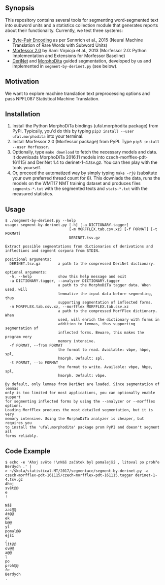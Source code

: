 ## Synopsis

This repository contains several tools for segmenting word-segmented text into subword units and a statistics collection module that generates reports about their functionality. Currently, we test three systems:
- [Byte-Pair Encoding](https://github.com/rsennrich/subword-nmt) as per Sennrich et al., 2015 (Neural Machine Translation of Rare Words with Subword Units)
- [Morfessor 2.0](http://morpho.aalto.fi/projects/morpho/morfessor2.html) by Sami Virpioja et al., 2013 (Morfessor 2.0: Python Implementation and Extensions for Morfessor Baseline)
- [DeriNet](https://ufal.mff.cuni.cz/derinet) and [MorphoDita](https://ufal.mff.cuni.cz/morphodita) guided segmentation, developed by us and implemented in `segment-by-derinet.py` (see below).

## Motivation

We want to explore machine translation text preprocessing options and pass NPFL087 Statistical Machine Translation.

## Installation

1. Install the Python MorphoDiTa bindings (ufal.morphodita package) from PyPI. Typically, you'd do this by typing `pip3 install --user ufal.morphodita` into your terminal.
2. Install Morfessor 2.0 (Morfessor package) from PyPI. Type `pip3 install --user Morfessor`.
3. Optionally, type `make download` to fetch the necessary models and data. It downloads MorphoDiTa 2016.11 models into czech-morfflex-pdt-161115/ and DeriNet 1.4 to derinet-1-4.tsv.gz. You can then play with the tools yourself.
4. Or, proceed the automatized way by simply typing `make -rj8` (subsitute your own preferred thread count for 8). This downlads the data, runs the models on the WMT17 NMT training dataset and produces files `segments-*.txt` with the segmented texts and `stats-*.txt` with the measured statistics.

## Usage

```shell-session
$ ./segment-by-derinet.py --help
usage: segment-by-derinet.py [-h] [-a DICTIONARY.tagger]
                             [-m MORFFLEX.tab.csv.xz] [-f FORMAT] [-t FORMAT]
                             DERINET.tsv.gz

Extract possible segmentations from dictionaries of derivations and
inflections and segment corpora from STDIN.

positional arguments:
  DERINET.tsv.gz        a path to the compressed DeriNet dictionary.

optional arguments:
  -h, --help            show this help message and exit
  -a DICTIONARY.tagger, --analyzer DICTIONARY.tagger
                        a path to the MorphoDiTa tagger data. When used, will
                        lemmatize the input data before segmenting, thus
                        supporting segmentation of inflected forms.
  -m MORFFLEX.tab.csv.xz, --morfflex MORFFLEX.tab.csv.xz
                        a path to the compressed MorfFlex dictionary. When
                        used, will enrich the dictionary with forms in
                        addition to lemmas, thus supporting segmentation of
                        inflected forms. Beware, this makes the program very
                        memory intensive.
  -f FORMAT, --from FORMAT
                        the format to read. Available: vbpe, hbpe, spl,
                        hmorph. Default: spl.
  -t FORMAT, --to FORMAT
                        the format to write. Available: vbpe, hbpe, spl,
                        hmorph. Default: vbpe.

By default, only lemmas from DeriNet are loaded. Since segmentation of lemmas
only is too limited for most applications, you can optionally enable support
for segmenting inflected forms by using the --analyzer or --morfflex options.
Loading MorfFlex produces the most detailed segmentation, but it is very
memory intensive. Using the MorphoDiTa analyzer is cheaper, but requires you
to install the 'ufal.morphodita' package prom PyPI and doesn't segment all
forms reliably.
```


## Code Example

```shell-session
$ echo -e 'Ahoj světe !\nNáš začátek byl pomalejší , litoval po prohře Berdych .' |
> ~/škola/statistical-MT/2017/segmentace/segment-by-derinet.py -a czech-morfflex-pdt-161115/czech-morfflex-pdt-161115.tagger derinet-1-4.tsv.gz
Ahoj
svět@@
e
!

Náš
zač@@
át@@
ek
b@@
yl
pomal@@
ejší
,
lit@@
ov@@
a@@
l
po
proh@@
ře
Berdych
.
```
